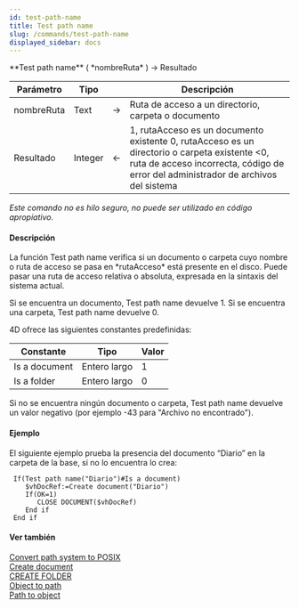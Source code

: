 ```yaml
---
id: test-path-name
title: Test path name
slug: /commands/test-path-name
displayed_sidebar: docs
---
```


<!--REF #_command_.Test path name.Syntax-->**Test path name** ( *nombreRuta* ) -> Resultado<!-- END REF-->
<!--REF #_command_.Test path name.Params-->
| Parámetro | Tipo |  | Descripción |
| --- | --- | --- | --- |
| nombreRuta | Text | &#8594;  | Ruta de acceso a un directorio, carpeta o documento |
| Resultado | Integer | &#8592; | 1, rutaAcceso es un documento existente 0, rutaAcceso es un directorio o carpeta existente <0, ruta de acceso incorrecta, código de error del administrador de archivos del sistema |

<!-- END REF-->

*Este comando no es hilo seguro, no puede ser utilizado en código apropiativo.*


#### Descripción 

<!--REF #_command_.Test path name.Summary-->La función Test path name verifica si un documento o carpeta cuyo nombre o ruta de acceso se pasa en *rutaAcceso* está presente en el disco.<!-- END REF--> Puede pasar una ruta de acceso relativa o absoluta, expresada en la sintaxis del sistema actual. 

Si se encuentra un documento, Test path name devuelve 1\. Si se encuentra una carpeta, Test path name devuelve 0.

4D ofrece las siguientes constantes predefinidas:

| Constante     | Tipo         | Valor |
| ------------- | ------------ | ----- |
| Is a document | Entero largo | 1     |
| Is a folder   | Entero largo | 0     |

  
Si no se encuentra ningún documento o carpeta, Test path name devuelve un valor negativo (por ejemplo -43 para "Archivo no encontrado").

#### Ejemplo 

El siguiente ejemplo prueba la presencia del documento “Diario” en la carpeta de la base, si no lo encuentra lo crea:

```4d
 If(Test path name("Diario")#Is a document)
    $vhDocRef:=Create document("Diario")
    If(OK=1)
       CLOSE DOCUMENT($vhDocRef)
    End if
 End if
```

#### Ver también 

[Convert path system to POSIX](convert-path-system-to-posix.md)  
[Create document](create-document.md)  
[CREATE FOLDER](create-folder.md)  
[Object to path](object-to-path.md)  
[Path to object ](path-to-object.md)  